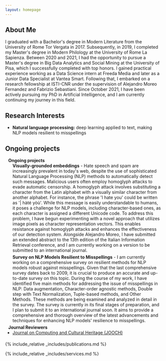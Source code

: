 ```yaml
---
layout: homepage
---
```


## About Me

I graduated with a Bachelor's degree in Modern Literature from the University of Rome Tor Vergata in 2017. Subsequently, in 2019, I completed my Master's degree in Modern Philology at the University of Rome La Sapienza. Between 2020 and 2021, I had the opportunity to pursue a Master's degree in Big Data Analytics and Social Mining at the University of Pisa, which I successfully completed with top honors.
I gained practical experience working as a Data Science intern at Freeda Media and later as a Junior Data Specialist at Vantea Smart. Following that, I embarked on a research fellowship at ISTI-CNR under the supervision of Alejandro Moreo Fernandez and Fabrizio Sebastiani. Since October 2021, I have been actively pursuing my PhD in Artificial Intelligence, and I am currently continuing my journey in this field.

## Research Interests

- **Natural language processing:** deep learning applied to text, making NLP models resilient to misspellings

## Ongoing projects

<h4 style="margin:0 10px 0;">Ongoing projects </h4>

<ul style="margin:0 0 5px;">
<strong>Visually-grounded embeddings</strong> - Hate speech and spam are increasingly prevalent in today's web, despite the use of sophisticated Natural Language Processing (NLP) methods to automatically detect such messages. Malicious users often employ homoglyph attacks to evade automatic censorship. A homoglyph attack involves substituting a character from the Latin alphabet with a visually similar character from another alphabet. For instance, the phrase 'I hate you' could be written as '| hàté yòù'. While this message is easily understandable to humans, it poses a challenge for NLP models, including character-based ones, as each character is assigned a different Unicode code.
To address this problem, I have begun experimenting with a novel approach that utilizes image pixels as character representation vectors. This enables resistance against homoglyph attacks and enhances the effectiveness of our detection system. Alongside Alejandro Moreo, I have submitted an extended abstract to the 13th edition of the Italian Information Retrieval conference, and I am currently working on a version to be submitted to an international journal.

</ul>

<ul style="margin:0 0 5px;">
<strong>Survey on NLP Models Resilient to Misspellings</strong> - I am currently working on a comprehensive survey on resilient methods for NLP models robust against misspellings. Given that the last comprehensive survey dates back to 2009, it is crucial to produce an accurate and up-to-date survey on this topic.
During the course of my work, I have identified five main methods for addressing the issue of misspellings in NLP: Data augmentation, Character-order agnostic methods, Double step with Text Normalization, Tuple-based methods, and Other Methods. These methods are being examined and analyzed in detail in the survey.
The survey is currently in its final stages of preparation, and I plan to submit it to an international journal soon. It aims to provide a comprehensive and thorough overview of the latest advancements and techniques for enhancing NLP models' resilience to misspellings.
</ul>

<h4 style="margin:0 10px 0;">Journal Reviewers</h4>

<ul style="margin:0 0 20px;">
  <li><a href="https://dl.acm.org/journal/jocch"><autocolor>Journal on Computing and Cultural Heritage (JOOCH)</autocolor></a>
</ul>


{% include_relative _includes/publications.md %}

{% include_relative _includes/services.md %}
